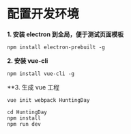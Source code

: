 # 配置开发环境

**1.  安装 electron 到全局，便于测试页面模板**

```
npm install electron-prebuilt -g
```


**2. 安装 vue-cli**

```
npm install vue-cli -g
```


**3. 生成 vue 工程

```
vue init webpack HuntingDay
```

```
cd HuntingDay
npm install
npm run dev
```
